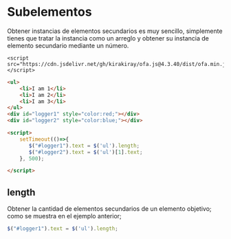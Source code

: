 # Subelementos

Obtener instancias de elementos secundarios es muy sencillo, simplemente tienes que tratar la instancia como un arreglo y obtener su instancia de elemento secundario mediante un número.

<html-viewer>

```
<script src="https://cdn.jsdelivr.net/gh/kirakiray/ofa.js@4.3.40/dist/ofa.min.js"></script>
```

```html
<ul>
    <li>I am 1</li>
    <li>I am 2</li>
    <li>I am 3</li>
</ul>
<div id="logger1" style="color:red;"></div>
<div id="logger2" style="color:blue;"></div>

<script>
    setTimeout(()=>{
       $("#logger1").text = $('ul').length;
       $("#logger2").text = $('ul')[1].text;
    }, 500);

</script>
```

</html-viewer>

## length

Obtener la cantidad de elementos secundarios de un elemento objetivo; como se muestra en el ejemplo anterior;

```javascript
$("#logger1").text = $('ul').length;
```